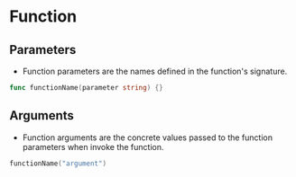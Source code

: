 # Function
## Parameters
- Function parameters are the names defined in the function's signature.
```go
func functionName(parameter string) {}
```
## Arguments
- Function arguments are the concrete values passed to the function parameters when invoke the function.
```go
functionName("argument")
```